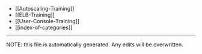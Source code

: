 * [[Autoscaling-Training]]
* [[ELB-Training]]
* [[User-Console-Training]]
* [[index-of-categories]]

*****
NOTE: this file is automatically generated. Any edits will be overwritten.
